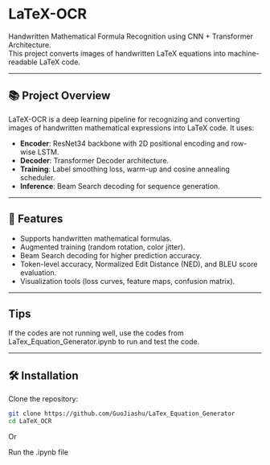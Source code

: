 # LaTeX-OCR

Handwritten Mathematical Formula Recognition using CNN + Transformer Architecture.  
This project converts images of handwritten LaTeX equations into machine-readable LaTeX code.

---

## 📚 Project Overview

LaTeX-OCR is a deep learning pipeline for recognizing and converting images of handwritten mathematical expressions into LaTeX code. It uses:

- **Encoder**: ResNet34 backbone with 2D positional encoding and row-wise LSTM.
- **Decoder**: Transformer Decoder architecture.
- **Training**: Label smoothing loss, warm-up and cosine annealing scheduler.
- **Inference**: Beam Search decoding for sequence generation.

---

## 🚀 Features

- Supports handwritten mathematical formulas.
- Augmented training (random rotation, color jitter).
- Beam Search decoding for higher prediction accuracy.
- Token-level accuracy, Normalized Edit Distance (NED), and BLEU score evaluation.
- Visualization tools (loss curves, feature maps, confusion matrix).

---

## Tips
If the codes are not running well, use the codes from LaTex_Equation_Generator.ipynb to run and test the code.

---

## 🛠 Installation

Clone the repository:

```bash
git clone https://github.com/GuoJiashu/LaTex_Equation_Generator
cd LaTeX_OCR
```
Or

Run the .ipynb file